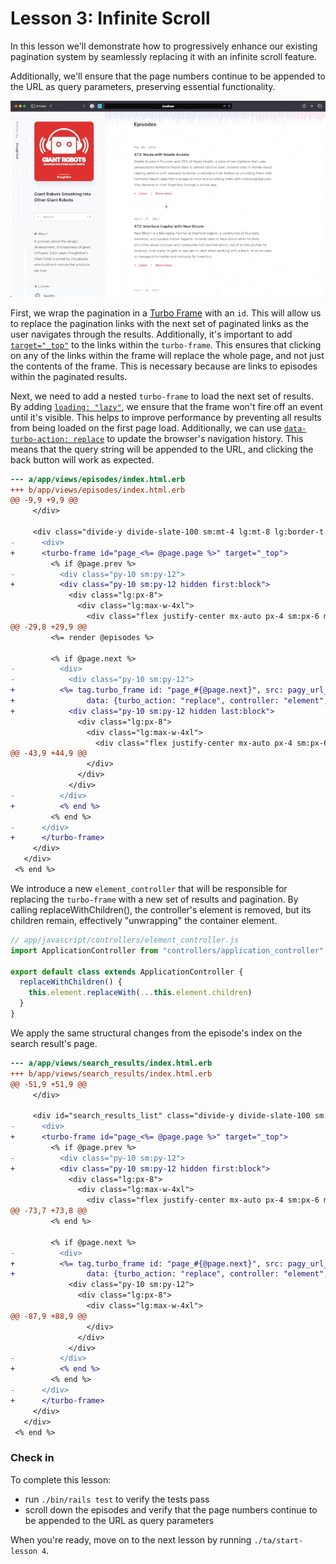 # Lesson 3: Infinite Scroll

In this lesson we'll demonstrate how to progressively enhance our existing
pagination system by seamlessly replacing it with an infinite scroll feature.

Additionally, we'll ensure that the page numbers continue to be appended to the
URL as query parameters, preserving essential functionality.

![Demo of infinite scroll](./assets/lesson-3/demo.gif)

First, we wrap the pagination in a [Turbo Frame][] with an `id`. This will
allow us to replace the pagination links with the next set of paginated links
as the user navigates through the results. Additionally, it's important to add
[`target="_top"`][2] to the links within the `turbo-frame`. This ensures that
clicking on any of the links within the frame will replace the whole page, and
not just the contents of the frame. This is necessary because are links to
episodes within the paginated results.

Next, we need to add a nested `turbo-frame` to load the next set of results. By
adding [`loading: "lazy"`][3], we ensure that the frame won't fire off an event
until it's visible. This helps to improve performance by preventing all results
from being loaded on the first page load. Additionally, we can use
[`data-turbo-action: replace`][4] to update the browser's navigation history.
This means that the query string will be appended to the URL, and clicking the
back button will work as expected.

```diff
--- a/app/views/episodes/index.html.erb
+++ b/app/views/episodes/index.html.erb
@@ -9,9 +9,9 @@
     </div>
 
     <div class="divide-y divide-slate-100 sm:mt-4 lg:mt-8 lg:border-t lg:border-slate-100">
-      <div>
+      <turbo-frame id="page_<%= @page.page %>" target="_top">
         <% if @page.prev %>
-          <div class="py-10 sm:py-12">
+          <div class="py-10 sm:py-12 hidden first:block">
             <div class="lg:px-8">
               <div class="lg:max-w-4xl">
                 <div class="flex justify-center mx-auto px-4 sm:px-6 md:max-w-2xl md:px-4 lg:px-0">
@@ -29,8 +29,9 @@
         <%= render @episodes %>
 
         <% if @page.next %>
-          <div>
-            <div class="py-10 sm:py-12">
+          <%= tag.turbo_frame id: "page_#{@page.next}", src: pagy_url_for(@page, @page.next), loading: "lazy",
+                data: {turbo_action: "replace", controller: "element", action: "turbo:frame-load->element#replaceWithChildren"} do %>
+            <div class="py-10 sm:py-12 hidden last:block">
               <div class="lg:px-8">
                 <div class="lg:max-w-4xl">
                   <div class="flex justify-center mx-auto px-4 sm:px-6 md:max-w-2xl md:px-4 lg:px-0">
@@ -43,9 +44,9 @@
                 </div>
               </div>
             </div>
-          </div>
+          <% end %>
         <% end %>
-      </div>
+      </turbo-frame>
     </div>
   </div>
 <% end %>
```

We introduce a new `element_controller` that will be responsible for replacing
the `turbo-frame` with a new set of results and pagination. By calling
replaceWithChildren(), the controller's element is removed, but its children
remain, effectively "unwrapping" the container element.

```js
// app/javascript/controllers/element_controller.js
import ApplicationController from "controllers/application_controller"

export default class extends ApplicationController {
  replaceWithChildren() {
    this.element.replaceWith(...this.element.children)
  }
}
```

We apply the same structural changes from the episode's index on the search
result's page.

```diff
--- a/app/views/search_results/index.html.erb
+++ b/app/views/search_results/index.html.erb
@@ -51,9 +51,9 @@
     </div>
 
     <div id="search_results_list" class="divide-y divide-slate-100 sm:mt-4 lg:mt-8 lg:border-t lg:border-slate-100">
-      <div>
+      <turbo-frame id="page_<%= @page.page %>" target="_top">
         <% if @page.prev %>
-          <div class="py-10 sm:py-12">
+          <div class="py-10 sm:py-12 hidden first:block">
             <div class="lg:px-8">
               <div class="lg:max-w-4xl">
                 <div class="flex justify-center mx-auto px-4 sm:px-6 md:max-w-2xl md:px-4 lg:px-0">
@@ -73,7 +73,8 @@
         <% end %>
 
         <% if @page.next %>
-          <div>
+          <%= tag.turbo_frame id: "page_#{@page.next}", src: pagy_url_for(@page, @page.next), loading: "lazy",
+                data: {turbo_action: "replace", controller: "element", action: "turbo:frame-load->element#replaceWithChildren"} do %>
             <div class="py-10 sm:py-12">
               <div class="lg:px-8">
                 <div class="lg:max-w-4xl">
@@ -87,9 +88,9 @@
                 </div>
               </div>
             </div>
-          </div>
+          <% end %>
         <% end %>
-      </div>
+      </turbo-frame>
     </div>
   </div>
 <% end %>
```
### Check in

To complete this lesson:

- run `./bin/rails test` to verify the tests pass
- scroll down the episodes and verify that the page numbers continue to be appended to the
URL as query parameters

When you're ready, move on to the next lesson by running `./ta/start-lesson 4`.

[Turbo Frame]: https://turbo.hotwired.dev/handbook/frames
[2]: https://turbo.hotwired.dev/reference/frames#html-attributes
[3]: https://turbo.hotwired.dev/reference/frames#lazy-loaded-frame
[4]: https://turbo.hotwired.dev/reference/frames#frame-that-promotes-navigations-to-visits
